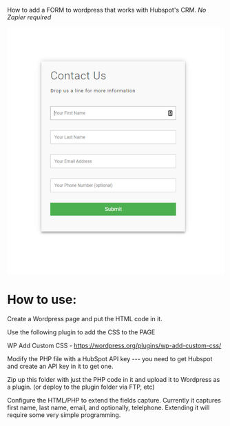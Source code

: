 How to add a FORM to wordpress that works with Hubspot's CRM.
*No Zapier required*

![Screenshot](screenshot1.png)

# How to use:

Create a Wordpress page and put the HTML code in it.

Use the following plugin to add the CSS to the PAGE

WP Add Custom CSS - https://wordpress.org/plugins/wp-add-custom-css/

Modify the PHP file with a HubSpot API key ---  you need to get Hubspot and create an API key in it to get one.

Zip up this folder with just the PHP code in it and upload it to Wordpress as a plugin. (or deploy to the plugin folder via FTP, etc)

Configure the HTML/PHP to extend the fields capture. Currently it captures first name, last name, email, and optionally, telelphone. Extending it will require some very simple programming.




